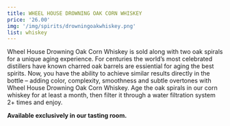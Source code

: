 ```yaml
---
title: WHEEL HOUSE DROWNING OAK CORN WHISKEY
price: '26.00'
img: '/img/spirits/drowningoakwhiskey.png'
list: whiskey
---
```

Wheel House Drowning Oak Corn Whiskey is sold along with two oak spirals for a unique aging experience. For centuries the world’s most celebrated distillers have known charred oak barrels are essiential for aging the best spirits. Now, you have the ability to achieve similar results directly in the bottle – adding color, complexity, smoothness and subtle overtones with Wheel House Drowning Oak Corn Whiskey. Age the oak spirals in our corn whiskey for at least a month, then filter it through a water filtration system 2+ times and enjoy.

**Available exclusively in our tasting room.**
